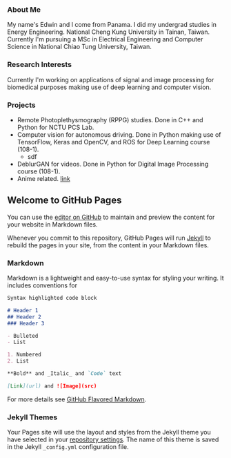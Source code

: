 ### About Me

My name's Edwin and I come from Panama. I did my undergrad studies in Energy Engineering. National Cheng Kung University in Tainan, Taiwan.
Currently I'm pursuing a MSc in Electrical Engineering and Computer Science in National Chiao Tung University, Taiwan.

### Research Interests

Currently I'm working on applications of signal and image processing for biomedical purposes making use of deep learning and computer vision.

### Projects

- Remote Photoplethysmography (RPPG) studies. Done in C++ and Python for NCTU PCS Lab.
- Computer vision for autonomous driving. Done in Python making use of TensorFlow, Keras and OpenCV, and ROS for Deep Learning course (108-1).
    - sdf
- DeblurGAN for videos. Done in Python for Digital Image Processing course (108-1).
- Anime related. [link](https://github.com/arkel23/arkel23.github.io/subpages/anime.md)

## Welcome to GitHub Pages

You can use the [editor on GitHub](https://github.com/arkel23/arkel23.github.io/edit/main/index.md) to maintain and preview the content for your website in Markdown files.

Whenever you commit to this repository, GitHub Pages will run [Jekyll](https://jekyllrb.com/) to rebuild the pages in your site, from the content in your Markdown files.

### Markdown

Markdown is a lightweight and easy-to-use syntax for styling your writing. It includes conventions for

```markdown
Syntax highlighted code block

# Header 1
## Header 2
### Header 3

- Bulleted
- List

1. Numbered
2. List

**Bold** and _Italic_ and `Code` text

[Link](url) and ![Image](src)
```

For more details see [GitHub Flavored Markdown](https://guides.github.com/features/mastering-markdown/).

### Jekyll Themes

Your Pages site will use the layout and styles from the Jekyll theme you have selected in your [repository settings](https://github.com/arkel23/arkel23.github.io/settings). The name of this theme is saved in the Jekyll `_config.yml` configuration file.
